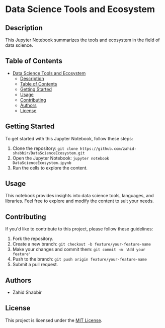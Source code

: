 # Data Science Tools and Ecosystem

## Description
This Jupyter Notebook summarizes the tools and ecosystem in the field of data science.

## Table of Contents
- [Data Science Tools and Ecosystem](#data-science-tools-and-ecosystem)
  - [Description](#description)
  - [Table of Contents](#table-of-contents)
  - [Getting Started](#getting-started)
  - [Usage](#usage)
  - [Contributing](#contributing)
  - [Authors](#authors)
  - [License](#license)

## Getting Started
To get started with this Jupyter Notebook, follow these steps:

1. Clone the repository: `git clone https://github.com/zahid-shabbir/DataScienceEcosystem.git`
2. Open the Jupyter Notebook: `jupyter notebook DataScienceEcosystem.ipynb`
3. Run the cells to explore the content.

## Usage
This notebook provides insights into data science tools, languages, and libraries. Feel free to explore and modify the content to suit your needs.

## Contributing
If you'd like to contribute to this project, please follow these guidelines:

1. Fork the repository.
2. Create a new branch: `git checkout -b feature/your-feature-name`
3. Make your changes and commit them: `git commit -m 'Add your feature'`
4. Push to the branch: `git push origin feature/your-feature-name`
5. Submit a pull request.

## Authors
- Zahid Shabbir

## License
This project is licensed under the [MIT License](LICENSE).
